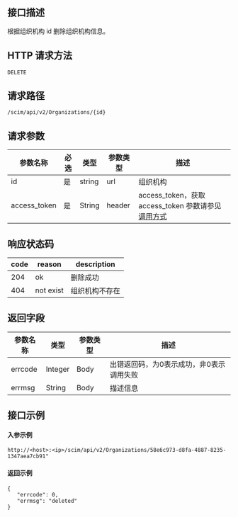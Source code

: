 ## 接口描述
根据组织机构 id 删除组织机构信息。

## HTTP 请求方法
```
DELETE

```

## 请求路径
```
/scim/api/v2/Organizations/{id}
```


## 请求参数
| 参数名称     | 必选 | 类型   | 参数类型 | 描述                                                         |
| ------------ | ---- | ------ | -------- | ------------------------------------------------------------ |
| id           | 是   | string | url      | 组织机构                                                     |
| access_token | 是   | String | header   | access_token，获取 access_token 参数请参见 [调用方式](https://cloud.tencent.com/document/product/1442/68856) |




## 响应状态码
| code | reason    | description    |
| ---- | --------- | -------------- |
| 204  | ok        | 删除成功       |
| 404  | not exist | 组织机构不存在 |


## 返回字段
| 参数名称 | 类型    | 参数类型 | 描述                                     |
| -------- | ------- | -------- | ---------------------------------------- |
| errcode  | Integer | Body     | 出错返回码，为0表示成功，非0表示调用失败 |
| errmsg   | String  | Body     | 描述信息                                 |



##  接口示例
#### 入参示例
```
http://<host>:<ip>/scim/api/v2/Organizations/58e6c973-d8fa-4887-8235-1347aea7cb91"
```
#### 返回示例
```
{
   "errcode": 0,
   "errmsg": "deleted"
}
```




